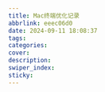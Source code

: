 ```yaml
---
title: Mac终端优化记录
abbrlink: eeec06d0
date: 2024-09-11 18:08:37
tags:
categories:
cover:
description:
swiper_index:
sticky:
---
```

